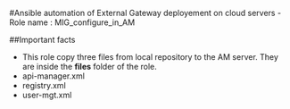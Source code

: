#Ansible automation of External Gateway deployement on cloud servers - Role name : MIG_configure_in_AM

##Important facts
* This role copy three files from local repository to the AM server. They are inside the **files** folder of the role.
*  api-manager.xml
*  registry.xml
*  user-mgt.xml
